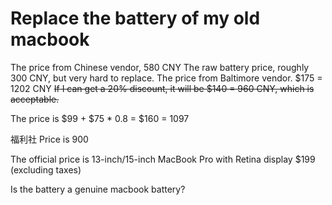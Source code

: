 # Replace the battery of my old macbook

The price from Chinese vendor, 580 CNY
The raw battery price, roughly 300 CNY, but very hard to replace.
The price from Baltimore vendor. $175 = 1202 CNY
~~If I can get a 20% discount, it will be $140 = 960 CNY, which is acceptable.~~

The price is $99 + $75 * 0.8 = $160  = 1097

福利社 Price is 900

The official price is 13-inch/15-inch MacBook Pro with Retina display $199 (excluding taxes)

Is the battery a genuine macbook battery?
